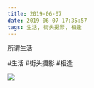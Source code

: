 ```yaml
---
title: 2019-06-07
date: 2019-06-07 17:35:57
tags: 生活, 街头摄影, 相逢
---
```


<p>所谓生活</p>

#生活 #街头摄影 #相逢

![](/assets/images/2019/06/a8fa95f43c495b2c45791649bee1e4f6.jpg)
